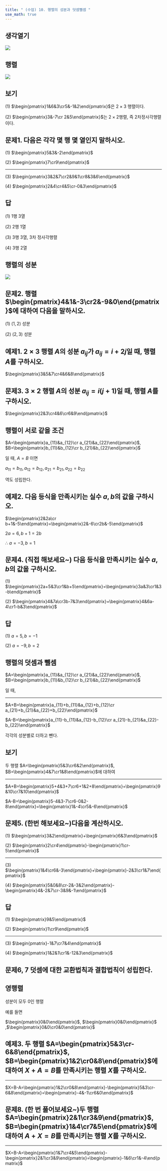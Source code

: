 ```yaml
---
title: " (수업) 10. 행렬의 성분과 덧셈뺄셈 " 
use_math: true
---
```


## 생각열기

![](Pasted%20image%2020250504174706.png)

## 행렬

![](Pasted%20image%2020250504175707.png)

## 보기

(1) $\begin{pmatrix}1&6&3\cr5&-1&2\end{pmatrix}$은 $2\times3$ 행렬이다.

(2) $\begin{pmatrix}3&-7\cr 2&5\end{pmatrix}$는 $2\times 2$행렬, 즉 2차정사각행렬이다.

## 문제1. 다음은 각각 몇 행 몇 열인지 말하시오. 

(1) $\begin{pmatrix}5&3&-2\end{pmatrix}$

(2) $\begin{pmatrix}7\cr9\end{pmatrix}$

---

(3) $\begin{pmatrix}3&2&7\cr2&9&1\cr8&3&6\end{pmatrix}$

(4) $\begin{pmatrix}2&4\cr4&5\cr-0&3\end{pmatrix}$

## 답

(1) 1행 3열

(2) 2행 1열

(3) 3행 3열, 3차 정사각행렬

(4) 3행 2열

## 행렬의 성분

![](Pasted%20image%2020250504175913.png)

## 문제2. 행렬 $\begin{pmatrix}4&1&-3\cr2&-9&0\end{pmatrix}$에 대하여 다음을 말하시오. 

(1) $(1,2)$ 성분

(2) $(2,3)$ 성분

## 예제1. $2\times 3$ 행렬 $A$의 성분 $a_{ij}$가 $a_{ij}=i+2j$일 때, 행렬 $A$를 구하시오. 

$\begin{pmatrix}3&5&7\cr4&6&8\end{pmatrix}$

## 문제3. $3\times 2$ 행렬 $A$의 성분 $a_{ij}=i(j+1)$일 때, 행렬 $A$를 구하시오. 

$\begin{pmatrix}2&3\cr4&6\cr6&9\end{pmatrix}$

## 행렬이 서로 같을 조건

$A=\begin{pmatrix}a_{11}&a_{12}\cr a_{21}&a_{22}\end{pmatrix}$, $B=\begin{pmatrix}b_{11}&b_{12}\cr b_{21}&b_{22}\end{pmatrix}$

일 때, $A=B$ 이면

$a_{11}=b_{11}, a_{12}=b_{12}, a_{21}=b_{21}, a_{22}=b_{22}$

역도 성립한다.

## 예제2. 다음 등식을 만족시키는 실수 $a, b$의 값을 구하시오. 

$\begin{pmatrix}2&2a\cr b+1&-5\end{pmatrix}=\begin{pmatrix}2&-6\cr2b&-5\end{pmatrix}$

$2a=6, b+1=2b$

$\therefore\ a=-3, b=1$

## 문제4. (직접 해보세요~) 다음 등식을 만족시키는 실수 $a, b$의 값을 구하시오. 

(1) $\begin{pmatrix}2a+5&3\cr1&b+5\end{pmatrix}=\begin{pmatrix}3a&3\cr1&3-b\end{pmatrix}$

(2) $\begin{pmatrix}4&7a\cr3b-7&3\end{pmatrix}=\begin{pmatrix}4&6a-4\cr1-b&3\end{pmatrix}$

## 답

(1) $a=5, b=-1$

(2) $a=-9, b=2$

## 행렬의 덧셈과 뺄셈

$A=\begin{pmatrix}a_{11}&a_{12}\cr a_{21}&a_{22}\end{pmatrix}$, $B=\begin{pmatrix}b_{11}&b_{12}\cr b_{21}&b_{22}\end{pmatrix}$

일 때,


---


$A+B=\begin{pmatrix}a_{11}+b_{11}&a_{12}+b_{12}\cr a_{21}+b_{21}&a_{22}+b_{22}\end{pmatrix}$

$A-B=\begin{pmatrix}a_{11}-b_{11}&a_{12}-b_{12}\cr a_{21}-b_{21}&a_{22}-b_{22}\end{pmatrix}$

각각의 성분별로 더하고 뺀다.

## 보기

두 행렬 $A=\begin{pmatrix}5&3\cr6&2\end{pmatrix}$, $B=\begin{pmatrix}4&7\cr1&8\end{pmatrix}$에 대하여

---

$A+B=\begin{pmatrix}5+4&3+7\cr6+1&2+8\end{pmatrix}=\begin{pmatrix}9&10\cr7&10\end{pmatrix}$

$A-B=\begin{pmatrix}5-4&3-7\cr6-0&2-8\end{pmatrix}=\begin{pmatrix}1&-4\cr5&-6\end{pmatrix}$

## 문제5. (한번 해보세요~)다음을 계산하시오. 

(1) $\begin{pmatrix}3&2\end{pmatrix}+\begin{pmatrix}6&3\end{pmatrix}$

(2) $\begin{pmatrix}2\cr4\end{pmatrix}-\begin{pmatrix}1\cr-5\end{pmatrix}$

---

(3) $\begin{pmatrix}1&4\cr6&-3\end{pmatrix}+\begin{pmatrix}-2&3\cr1&7\end{pmatrix}$

(4) $\begin{pmatrix}5&0&8\cr-2&-3&2\end{pmatrix}-\begin{pmatrix}4&-2&7\cr-3&9&-1\end{pmatrix}$

## 답

(1) $\begin{pmatrix}9&5\end{pmatrix}$

(2) $\begin{pmatrix}1\cr9\end{pmatrix}$

---

(3) $\begin{pmatrix}-1&7\cr7&4\end{pmatrix}$

(4) $\begin{pmatrix}1&2&1\cr1&-12&3\end{pmatrix}$

## 문제6, 7 덧셈에 대한 교환법칙과 결합법칙이 성립한다.

## 영행렬

성분이 모두 0인 행렬

예를 들면

$\begin{pmatrix}0&0\end{pmatrix}$, $\begin{pmatrix}0&0\end{pmatrix}$ ,$\begin{pmatrix}0&0\cr0&0\end{pmatrix}$

## 예제3. 두 행렬 $A=\begin{pmatrix}5&3\cr-6&8\end{pmatrix}$, $B=\begin{pmatrix}1&2\cr0&8\end{pmatrix}$에 대하여 $X+A=B$를 만족시키는 행렬 $X$를 구하시오.

---

$X=B-A=\begin{pmatrix}1&2\cr0&8\end{pmatrix}-\begin{pmatrix}5&3\cr-6&8\end{pmatrix}=\begin{pmatrix}-4&-1\cr6&0\end{pmatrix}$

## 문제8. (한 번 풀어보세요~)두 행렬 $A=\begin{pmatrix}2&1\cr3&9\end{pmatrix}$, $B=\begin{pmatrix}1&4\cr7&5\end{pmatrix}$에 대하여 $A+X=B$를 만족시키는 행렬 $X$를 구하시오. 

---

$X=B-A=\begin{pmatrix}1&7\cr4&5\end{pmatrix}-\begin{pmatrix}2&1\cr3&9\end{pmatrix}=\begin{pmatrix}-1&6\cr1&-4\end{pmatrix}$